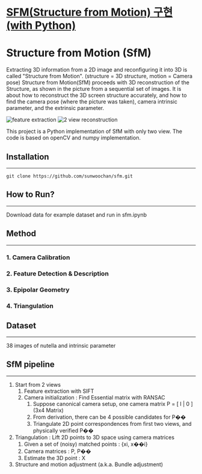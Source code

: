# [SFM(Structure from Motion) 구현 (with Python)](https://woochan-autobiography.tistory.com/950)

# Structure from Motion (SfM)

Extracting 3D information from a 2D image and reconfiguring it into 3D is called "Structure from Motion". (structure = 3D structure, motion = Camera pose)
Structure from Motion(SfM) proceeds with 3D reconstruction of the Structure, as shown in the picture from a sequential set of images.
It is about how to reconstruct the 3D screen structure accurately, and how to find the camera pose (where the picture was taken), camera intrinsic parameter, and the extrinsic parameter.

![feature extraction](https://user-images.githubusercontent.com/65938333/192982853-80c89740-cd48-4584-aa3f-bc6575ca16a7.png)
![2 view reconstruction](https://user-images.githubusercontent.com/65938333/192982867-d575817d-b3f0-4667-860c-aed2f89861fe.png)

This project is a Python implementation of SfM with only two view. The code is based on openCV and numpy implementation.

## Installation

---

```
git clone https://github.com/sunwoochan/sfm.git
```

## How to Run?

---

Download data for example dataset and run in sfm.ipynb

## Method

---

### 1. Camera Calibration

### 2. Feature Detection & Description

### 3. Epipolar Geometry

### 4. Triangulation

## Dataset

---

38 images of nutella and intrinsic parameter

## SfM pipeline

---

1. Start from 2 views
   1. Feature extraction with SIFT
   2. Camera initialization : Find Essential matrix with RANSAC
      1. Suppose canonical camera setup, one camera matrix P = [ I | 0 ] (3x4 Matrix)
      2. From derivation, there can be 4 possible candidates for P��
      3. Triangulate 2D point correspondences from first two views, and physically verified P��
2. Triangulation : Lift 2D points to 3D space using camera matrices
   1. Given a set of (noisy) matched points : {xi, x��i}
   2. Camera matrices : P, P��
   3. Estimate the 3D point : X
3. Structure and motion adjustment (a.k.a. Bundle adjustment)
